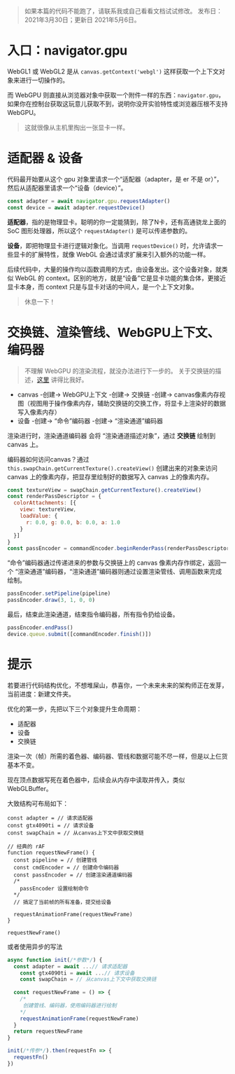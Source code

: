 > 如果本篇的代码不能跑了，请联系我或自己看看文档试试修改。
> 发布日：2021年3月30日；更新日 2021年5月6日。

# 入口：navigator.gpu

WebGL1 或 WebGL2 是从 `canvas.getContext('webgl')` 这样获取一个上下文对象来进行一切操作的。

而 WebGPU 则直接从浏览器对象中获取一个附件一样的东西：`navigator.gpu`，如果你在控制台获取这玩意儿获取不到，说明你没开实验特性或浏览器压根不支持 WebGPU。

> 这就很像从主机里掏出一张显卡一样。

# 适配器 & 设备

代码最开始要从这个 gpu 对象里请求一个“适配器（adapter，是 er 不是 or）”，然后从适配器里请求一个“设备（device）”。

``` js
const adapter = await navigator.gpu.requestAdapter()
const device = await adapter.requestDevice()
```

**适配器**，指的是物理显卡。聪明的你一定能猜到，除了N卡，还有高通骁龙上面的 SoC 图形处理器，所以这个 `requestAdapter()` 是可以传递参数的。

**设备**，即把物理显卡进行逻辑对象化。当调用 `requestDevice()` 时，允许请求一些显卡的扩展特性，就像 WebGL 会通过请求扩展来引入额外的功能一样。

后续代码中，大量的操作均以函数调用的方式，由设备发出。这个设备对象，就类似 WebGL 的 context。区别的地方，就是“设备”它是显卡功能的集合体，更接近显卡本身，而 context 只是与显卡对话的中间人，是一个上下文对象。

> 休息一下！

# 交换链、渲染管线、WebGPU上下文、编码器

> 不理解 WebGPU 的渲染流程，就没办法进行下一步的。
> 关于交换链的描述，[这里](https://github.com/hjlld/LearningWebGPU/blob/glsl-spirv/Lesson1_Triangle_and_square/Tutorial/Lesson1_Triangle_and_square.md) 讲得比我好。

- canvas -创建-> WebGPU上下文 -创建-> 交换链 -创建-> canvas像素内存视图（视图用于操作像素内存，辅助交换链的交换工作，将显卡上渲染好的数据写入像素内存） 
- 设备 -创建-> “命令”编码器 -创建-> “渲染通道”编码器 

渲染进行时，渲染通道编码器 会将 “渲染通道描述对象”，通过 **交换链** 绘制到 canvas 上。

编码器如何访问canvas？通过 `this.swapChain.getCurrentTexture().createView()` 创建出来的对象来访问 canvas 上的像素内存，把显存里绘制好的数据写入 canvas 上的像素内存。

``` js
const textureView = swapChain.getCurrentTexture().createView()
const renderPassDescriptor = {
  colorAttachments: [{
    view: textureView,
    loadValue: {
      r: 0.0, g: 0.0, b: 0.0, a: 1.0
    }
  }]
}
const passEncoder = commandEncoder.beginRenderPass(renderPassDescriptor)
```

“命令”编码器通过传递进来的参数与交换链上的 canvas 像素内存作绑定，返回一个 “渲染通道”编码器，“渲染通道”编码器则通过设置渲染管线、调用函数来完成绘制。

``` js
passEncoder.setPipeline(pipeline)
passEncoder.draw(3, 1, 0, 0)
```

最后，结束此渲染通道，结束指令编码器，所有指令扔给设备。

``` js
passEncoder.endPass()
device.queue.submit([commandEncoder.finish()])
```

# 提示

若要进行代码结构优化，不想堆屎山，恭喜你，一个未来未来的架构师正在发芽，当前进度：新建文件夹。

优化的第一步，先把以下三个对象提升生命周期：

- 适配器
- 设备
- 交换链

渲染一次（帧）所需的着色器、编码器、管线和数据可能不尽一样，但是以上仨货基本不变。

现在顶点数据写死在着色器中，后续会从内存中读取并传入，类似 WebGLBuffer。

大致结构可布局如下：

```
const adapter = // 请求适配器
const gtx4090ti = // 请求设备
const swapChain = // 从canvas上下文中获取交换链

// 经典的 rAF
function requestNewFrame() {
  const pipeline = // 创建管线
  const cmdEncoder = // 创建命令编码器
  const passEncoder = // 创建渲染通道编码器
  /*
    passEncoder 设置绘制命令
  */
  // 搞定了当前帧的所有准备，提交给设备

  requestAnimationFrame(requestNewFrame)
}

requestNewFrame()
```

或者使用异步的写法

``` js
async function init(/*参数*/) {
  const adapter = await ...// 请求适配器
	const gtx4090ti = await ...// 请求设备
	const swapChain = // 从canvas上下文中获取交换链
  
  const requestNewFrame = () => {
    /*
     创建管线、编码器，使用编码器进行绘制
    */
    requestAnimationFrame(requestNewFrame)
  }
  return requestNewFrame
}

init(/*传参*/).then(requestFn => {
  requestFn()
})
```

